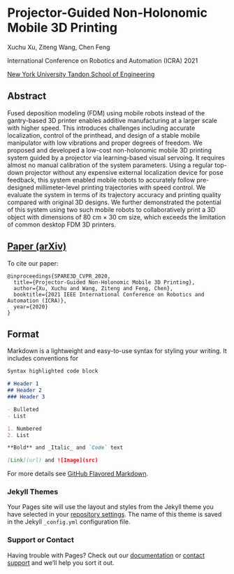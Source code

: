 # Projector-Guided Non-Holonomic Mobile 3D Printing

Xuchu Xu, Ziteng Wang, Chen Feng

International Conference on Robotics and Automation (ICRA) 2021

[New York University Tandon School of Engineering](https://ai4ce.github.io)

## Abstract
Fused deposition modeling (FDM) using mobile robots instead of the gantry-based 3D printer enables additive manufacturing at a larger scale with higher speed. This introduces challenges including accurate localization, control of the printhead, and design of a stable mobile manipulator with low vibrations and proper degrees of freedom. We proposed and developed a low-cost non-holonomic mobile 3D printing system guided by a projector via learning-based visual servoing. It requires almost no manual calibration of the system parameters. Using a regular top-down projector without any expensive external localization device for pose feedback, this system enabled mobile robots to accurately follow pre-designed millimeter-level printing trajectories with speed control. We evaluate the system in terms of its trajectory accuracy and printing quality compared with original 3D designs. We further demonstrated the potential of this system using two such mobile robots to collaboratively print a 3D object with dimensions of 80 cm × 30 cm size, which exceeds the limitation of common desktop FDM 3D printers.

## [Paper (arXiv)](https://arxiv.org/abs/2105.08950)
To cite our paper:
```
@inproceedings{SPARE3D_CVPR_2020,
  title={Projector-Guided Non-Holonomic Mobile 3D Printing},
  author={Xu, Xuchu and Wang, Ziteng and Feng, Chen},
  booktitle={2021 IEEE International Conference on Robotics and Automation (ICRA)},
  year={2020}
}
```


## Format
Markdown is a lightweight and easy-to-use syntax for styling your writing. It includes conventions for

```markdown
Syntax highlighted code block

# Header 1
## Header 2
### Header 3

- Bulleted
- List

1. Numbered
2. List

**Bold** and _Italic_ and `Code` text

[Link](url) and ![Image](src)
```

For more details see [GitHub Flavored Markdown](https://guides.github.com/features/mastering-markdown/).

### Jekyll Themes

Your Pages site will use the layout and styles from the Jekyll theme you have selected in your [repository settings](https://github.com/ai4ce/Mobile3DPrinting/settings/pages). The name of this theme is saved in the Jekyll `_config.yml` configuration file.

### Support or Contact

Having trouble with Pages? Check out our [documentation](https://docs.github.com/categories/github-pages-basics/) or [contact support](https://support.github.com/contact) and we’ll help you sort it out.
